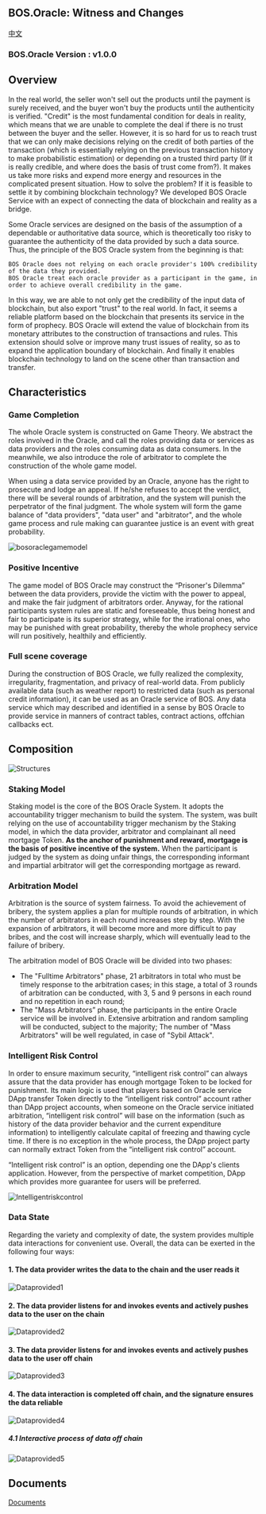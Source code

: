 BOS.Oracle: Witness and Changes
----------

[中文](./README_CN.md)

### BOS.Oracle Version : v1.0.0

## Overview

In the real world, the seller won't sell out the products until the payment is surely received, and the buyer won't buy the products until the authenticity is verified. "Credit" is the most fundamental condition for deals in reality, which means that we are unable to complete the deal if there is no trust between the buyer and the seller. However, it is so hard for us to reach trust that we can only make decisions relying on the credit of both parties of the transaction (which is essentially relying on the previous transaction history to make probabilistic estimation) or depending on a trusted third party (If it is really credible, and where does the basis of trust come from?). It makes us take more risks and expend more energy and resources in the complicated present situation. How to solve the problem? If it is feasible to settle it by combining blockchain technology? We developed BOS Oracle Service with an expect of connecting the data of blockchain and reality as a bridge.

Some Oracle services are designed on the basis of the assumption of a dependable or authoritative data source, which is theoretically too risky to guarantee the authenticity of the data provided by such a data source. Thus, the principle of the BOS Oracle system from the beginning is that:

    BOS Oracle does not relying on each oracle provider's 100% credibility of the data they provided. 
    BOS Oracle treat each oracle provider as a participant in the game, in order to achieve overall credibility in the game.

In this way, we are able to not only get the credibility of the input data of blockchain, but also export "trust" to the real world. In fact, it seems a reliable platform based on the blockchain that presents its service in the form of prophecy. BOS Oracle will extend the value of blockchain from its monetary attributes to the construction of transactions and rules. This extension should solve or improve many trust issues of reality, so as to expand the application boundary of blockchain. And finally it enables blockchain technology to land on the scene other than transaction and transfer. 

## Characteristics
### Game Completion

The whole Oracle system is constructed on Game Theory. We abstract the roles involved in the Oracle, and call the roles providing data or services as data providers and the roles consuming data as data consumers. In the meanwhile, we also introduce the role of arbitrator to complete the construction of the whole game model.

When using a data service provided by an Oracle, anyone has the right to prosecute and lodge an appeal. If he/she refuses to accept the verdict, there will be several rounds of arbitration, and the system will punish the perpetrator of the final judgment. The whole system will form the game balance of "data providers", "data user" and "arbitrator", and the whole game process and rule making can guarantee justice is an event with great probability.  


![bosoraclegamemodel](https://raw.githubusercontent.com/boscore/Documentation/master/imgs/oralce/bosoracle_game_model.png)  


### Positive Incentive

The game model of BOS Oracle may construct the “Prisoner's Dilemma” between the data providers, provide the victim with the power to appeal, and make the fair judgment of arbitrators order. Anyway, for the rational participants system rules are static and foreseeable, thus being honest and fair to participate is its superior strategy, while for the irrational ones, who may be punished with great probability, thereby the whole prophecy service will run positively, healthily and efficiently.

### Full scene coverage

During the construction of BOS Oracle, we fully realized the complexity, irregularity, fragmentation, and privacy of real-world data. From publicly available data (such as weather report) to restricted data (such as personal credit information), it can be used as an Oracle service of BOS. Any data service which may described and identified in a sense by BOS Oracle to provide service in manners of contract tables, contract actions, offchian callbacks ect.

## Composition

![Structures](https://raw.githubusercontent.com/boscore/Documentation/master/imgs/oralce/bosoracle_structure.png)

### Staking Model

Staking model is the core of the BOS Oracle System. It adopts the accountability trigger mechanism to build the system. The system, was built relying on the use of accountability trigger mechanism by the Staking model, in which the data provider, arbitrator and complainant all need mortgage Token. **As the anchor of punishment and reward, mortgage is the basis of positive incentive of the system.** When the participant is judged by the system as doing unfair things, the corresponding informant and impartial arbitrator will get the corresponding mortgage as reward.

### Arbitration Model

Arbitration is the source of system fairness. To avoid the achievement of bribery, the system applies a plan for multiple rounds of arbitration, in which the number of arbitrators in each round increases step by step. With the expansion of arbitrators, it will become more and more difficult to pay bribes, and the cost will increase sharply, which will eventually lead to the failure of bribery. 

The arbitration model of BOS Oracle will be divided into two phases:

- The "Fulltime Arbitrators" phase, 21 arbitrators in total who must be timely response to the arbitration cases; in this stage, a total of 3 rounds of arbitration can be conducted, with 3, 5 and 9 persons in each round and no repetition in each round;
- The "Mass Arbitrators” phase, the participants in the entire Oracle service will be involved in. Extensive arbitration and random sampling will be conducted, subject to the majority; The number of "Mass Arbitrators" will be well regulated, in case of "Sybil Attack".

### Intelligent Risk Control

In order to ensure maximum security, “intelligent risk control” can always assure that the data provider has enough mortgage Token to be locked for punishment. Its main logic is used that players based on Oracle service DApp transfer Token directly to the “intelligent risk control” account rather than DApp project accounts, when someone on the Oracle service initiated arbitration, “intelligent risk control” will base on the information (such as history of the data provider behavior and the current expenditure information) to intelligently calculate capital of freezing and thawing cycle time. If there is no exception in the whole process, the DApp project party can normally extract Token from the “intelligent risk control” account.

“Intelligent risk control” is an option, depending one the DApp's clients application. However, from the perspective of market competition, DApp which provides more guarantee for users will be preferred.

![Intelligentriskcontrol](https://raw.githubusercontent.com/boscore/Documentation/master/imgs/oralce/bosoracle_risk_control.png)  


### Data State
Regarding the variety and complexity of date, the system provides multiple data interactions for convenient use. Overall, the data can be exerted in the following four ways:

#### 1. The data provider writes the data to the chain and the user reads it

![Dataprovided1](https://raw.githubusercontent.com/boscore/Documentation/master/imgs/oralce/bosoracle_df_table.jpg)  

#### 2. The data provider listens for and invokes events and actively pushes data to the user on the chain

![Dataprovided2](https://raw.githubusercontent.com/boscore/Documentation/master/imgs/oralce/bosoracle_df_listen_table.jpg)  

#### 3. The data provider listens for and invokes events and actively pushes data to the user off chain

![Dataprovided3](https://raw.githubusercontent.com/boscore/Documentation/master/imgs/oralce/bosoracle_df_listen_offchain.png)  

#### 4. The data interaction is completed off chain, and the signature ensures the data reliable

![Dataprovided4](https://raw.githubusercontent.com/boscore/Documentation/master/imgs/oralce/bosoracle_df_offchain1.jpg)  

##### 4.1 Interactive process of data off chain

![Dataprovided5](https://raw.githubusercontent.com/boscore/Documentation/master/imgs/oralce/bosoracle_df_offchain_detail.png)  


## Documents

[Documents](https://github.com/boscore/Documentation/tree/master/Oracle)
